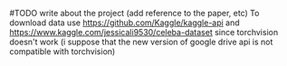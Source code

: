 #TODO write about the project (add reference to the paper, etc)
To download data use https://github.com/Kaggle/kaggle-api and https://www.kaggle.com/jessicali9530/celeba-dataset since torchvision doesn't work (i suppose that the new version of google drive api is not compatible with torchvision)